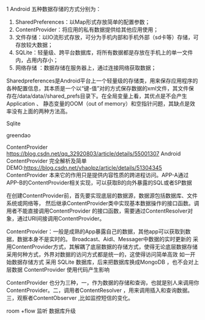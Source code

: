 1 Android 五种数据存储的方式分别为：
1. SharedPreferences：以Map形式存放简单的配置参数；
2. ContentProvider：将应用的私有数据提供给其他应用使用；
3. 文件存储：以IO流形式存放，可分为手机内部和手机外部（sd卡等）存储，可存放较大数据；
4. SQLite：轻量级、跨平台数据库，将所有数据都是存放在手机上的单一文件内，占用内存小；
5. 网络存储 ：数据存储在服务器上，通过连接网络获取数据；


Sharedpreferences是Android平台上一个轻量级的存储类，用来保存应用程序的各种配置信息，其本质是一个以“键-值”对的方式保存数据的xml文件，其文件保存在/data/data//shared_prefs目录下。在全局变量上看，其优点是不会产生Application 、 静态变量的OOM（out of memory）和空指针问题，其缺点是效率没有上面的两种方法高。

Sqlite

greendao

ContentProvider
https://blog.csdn.net/qq_32920803/article/details/55001307
Android ContentProvider 完全解析及简单DEMO:https://blog.csdn.net/yhaolpz/article/details/51304345
ContentProvider 本来它的作用只是提供内容性质的跨进程访问。APP-A通过APP-B的ContentProvider相关实现，可以获取B的向外暴露的SQL或者SP数据

在创建ContentProvider前，首先要实现底层的数据源，数据源包括数据库、文件系统或网络等，
然后继承ContentProvider类中实现基本数据操作的接口函数。调用者不能直接调用ContentProvider
的接口函数，需要通过ContentResolver对象，通过URI间接调用ContentProvider。


ContentProvider：一般是成熟的App暴露自己的数据，其他app可以获取到数据，数据本身不是实时的。
Broadcast、Aidl、Messager中数据的实时更新的
采用ContentProvider方式，其解耦了底层数据的存储方式，使得无论底层数据存储采用何种方式，外界对数据的访问方式都是统一的，这使得访问简单高效
如一开始数据存储方式 采用 SQLite 数据库，后来把数据库换成MongoDB ，也不会对上层数据 ContentProvider 使用代码产生影响

ContentProvider 也分为三种，一，作为数据的存储和查询，也就是别人来调用你ContentProvider。二，调用者ContentResolver ，用来调用插入和查询数据。三，观察者ContentObserver ,比如监控短信的变化。


room
+flow 监听
数据库升级
